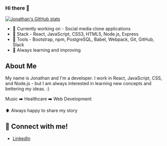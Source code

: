 ### Hi there 👋 

[![Jonathan's GitHub stats](https://github-readme-stats.vercel.app/api?username=jonathan-byun)](https://github.com/jonathan-byun/github-readme-stats&theme=dark)
- :thought_balloon: Currently working on - Social media clone applications
- :green_book: Stack - React, JavaScript, CSS3, HTML5, Node.js, Express
- :wrench: Tools - Bootstrap, npm, PostgreSQL, Babel, Webpack, Git, GitHub, Slack
- :pencil: Always learning and improving

## About Me
My name is Jonathan and I'm a developer. I work in React, JavaScript, CSS, and Node.js - but I am always interested in learning new concepts and bettering my ideas. :)

Music :arrow_right: Healthcare :arrow_right: Web Development

:arrow_up: Always happy to share my story

## :incoming_envelope: Connect with me!
- [LinkedIn](https://www.linkedin.com/in/jonathan-byun/)
